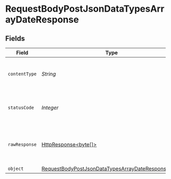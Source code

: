 # RequestBodyPostJsonDataTypesArrayDateResponse


## Fields

| Field                                                                                                                             | Type                                                                                                                              | Required                                                                                                                          | Description                                                                                                                       |
| --------------------------------------------------------------------------------------------------------------------------------- | --------------------------------------------------------------------------------------------------------------------------------- | --------------------------------------------------------------------------------------------------------------------------------- | --------------------------------------------------------------------------------------------------------------------------------- |
| `contentType`                                                                                                                     | *String*                                                                                                                          | :heavy_check_mark:                                                                                                                | HTTP response content type for this operation                                                                                     |
| `statusCode`                                                                                                                      | *Integer*                                                                                                                         | :heavy_check_mark:                                                                                                                | HTTP response status code for this operation                                                                                      |
| `rawResponse`                                                                                                                     | [HttpResponse<byte[]>](https://docs.oracle.com/en/java/javase/11/docs/api/java.net.http/java/net/http/HttpResponse.html)          | :heavy_minus_sign:                                                                                                                | Raw HTTP response; suitable for custom response parsing                                                                           |
| `object`                                                                                                                          | [RequestBodyPostJsonDataTypesArrayDateResponseBody](../../models/operations/RequestBodyPostJsonDataTypesArrayDateResponseBody.md) | :heavy_minus_sign:                                                                                                                | OK                                                                                                                                |